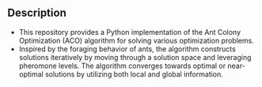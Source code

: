 ## Description
* This repository provides a Python implementation of the Ant Colony Optimization (ACO) algorithm for solving various optimization problems.
* Inspired by the foraging behavior of ants, the algorithm constructs solutions iteratively by moving through a solution space and leveraging pheromone levels. The algorithm converges towards optimal or near-optimal solutions by utilizing both local and global information.
